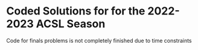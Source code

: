 # Coded Solutions for for the 2022-2023 ACSL Season
Code for finals problems is not completely finished due to time constraints